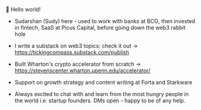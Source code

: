 
👋 Hello world! 

- Sudarshan (Sudy) here - used to work with banks at BCG, then invested in fintech, SaaS at Picus Capital, before going down the web3 rabbit hole 
- I write a substack on web3 topics: check it out -> https://tickingcompass.substack.com/publish
- Built Wharton's crypto accelerator from scratch -> https://stevenscenter.wharton.upenn.edu/accelerator/
- Support on growth strategy and content writing at Forta and Starkware

- Always excited to chat with and learn from the most hungry people in the world i.e. startup founders. DMs open - happy to be of any help.

